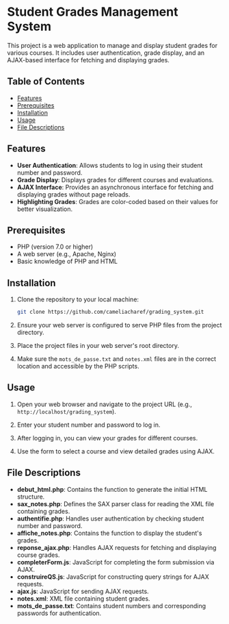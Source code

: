 # Student Grades Management System

This project is a web application to manage and display student grades for various courses. It includes user authentication, grade display, and an AJAX-based interface for fetching and displaying grades.

## Table of Contents

- [Features](#features)
- [Prerequisites](#prerequisites)
- [Installation](#installation)
- [Usage](#usage)
- [File Descriptions](#file-descriptions)

## Features

- **User Authentication**: Allows students to log in using their student number and password.
- **Grade Display**: Displays grades for different courses and evaluations.
- **AJAX Interface**: Provides an asynchronous interface for fetching and displaying grades without page reloads.
- **Highlighting Grades**: Grades are color-coded based on their values for better visualization.

## Prerequisites

- PHP (version 7.0 or higher)
- A web server (e.g., Apache, Nginx)
- Basic knowledge of PHP and HTML

## Installation

1. Clone the repository to your local machine:
    ```sh
    git clone https://github.com/cameliacharef/grading_system.git
    ```

2. Ensure your web server is configured to serve PHP files from the project directory.

3. Place the project files in your web server's root directory.

4. Make sure the `mots_de_passe.txt` and `notes.xml` files are in the correct location and accessible by the PHP scripts.

## Usage

1. Open your web browser and navigate to the project URL (e.g., `http://localhost/grading_system`).

2. Enter your student number and password to log in.

3. After logging in, you can view your grades for different courses.

4. Use the form to select a course and view detailed grades using AJAX.

## File Descriptions

- **debut_html.php**: Contains the function to generate the initial HTML structure.
- **sax_notes.php**: Defines the SAX parser class for reading the XML file containing grades.
- **authentifie.php**: Handles user authentication by checking student number and password.
- **affiche_notes.php**: Contains the function to display the student's grades.
- **reponse_ajax.php**: Handles AJAX requests for fetching and displaying course grades.
- **completerForm.js**: JavaScript for completing the form submission via AJAX.
- **construireQS.js**: JavaScript for constructing query strings for AJAX requests.
- **ajax.js**: JavaScript for sending AJAX requests.
- **notes.xml**: XML file containing student grades.
- **mots_de_passe.txt**: Contains student numbers and corresponding passwords for authentication.


